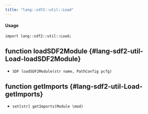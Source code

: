 ```yaml
---
title: "lang::sdf2::util::Load"
---
```


#### Usage

`import lang::sdf2::util::Load;`


## function loadSDF2Module {#lang-sdf2-util-Load-loadSDF2Module}

* ``SDF loadSDF2Module(str name, PathConfig pcfg)``

## function getImports {#lang-sdf2-util-Load-getImports}

* ``set[str] getImports(Module \mod)``

